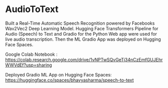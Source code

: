 # AudioToText
Built a Real-Time Automatic Speech Recognition powered by Facebooks Wav2Vec2 Deep Learning Model.
Hugging Face Transformers Pipeline for Audio (Speech) to Text and Gradio for the Python Web app were used for live audio transcription.
Then the ML Gradio App was deployed on Hugging Face Spaces.

Google Colab Notebook :
https://colab.research.google.com/drive/1vNPTwSQvGeTj34nCzEmfGUJEhrWWVdEf?usp=sharing

Deployed Gradio ML App on Hugging Face Spaces:
https://huggingface.co/spaces/bhavyasharma/speech-to-text
